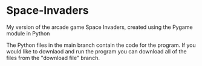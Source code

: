 # Space-Invaders
My version of the arcade game Space Invaders, created using the Pygame module in Python

The Python files in the main branch contain the code for the program. If you would like to downlaod and run the program you can download all of the files from the "download file" branch.
